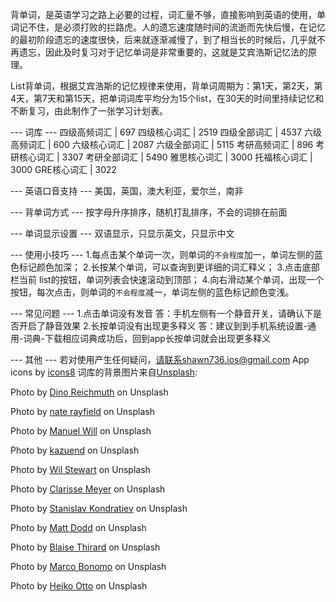 背单词，是英语学习之路上必要的过程，词汇量不够，直接影响到英语的使用，单词记不住，是必须打败的拦路虎。人的遗忘速度随时间的流逝而先快后慢，在记忆的最初阶段遗忘的速度很快，后来就逐渐减慢了，到了相当长的时候后，几乎就不再遗忘，因此及时复习对于记忆单词是非常重要的，这就是艾宾浩斯记忆法的原理。

List背单词，根据艾宾浩斯的记忆规律来使用，背单词周期为：第1天，第2天，第4天，第7天和第15天，把单词词库平均分为15个list，在30天的时间里持续记忆和不断复习，由此制作了一张学习计划表。

 --- 词库 --- 
四级高频词汇  | 697
四级核心词汇  | 2519 
四级全部词汇  | 4537
六级高频词汇  | 600
六级核心词汇  | 2087
六级全部词汇  | 5115
考研高频词汇  | 896
考研核心词汇  | 3307
考研全部词汇  | 5490
雅思核心词汇  | 3000
托福核心词汇  | 3000
GRE核心词汇  | 3022

 --- 英语口音支持 --- 
美国，英国，澳大利亚，爱尔兰，南非

 --- 背单词方式 --- 
按字母升序排序，随机打乱排序，不会的词排在前面

 --- 单词显示设置 --- 
双语显示，只显示英文，只显示中文

 --- 使用小技巧 --- 
1.每点击某个单词一次，则单词的`不会程度`加一，单词左侧的蓝色标记颜色加深；
2.长按某个单词，可以查询到更详细的词汇释义；
3.点击底部栏当前 list的按钮，单词列表会快速滚动到顶部；
4.向右滑动某个单词，出现一个按钮，每次点击，则单词的`不会程度`减一，单词左侧的蓝色标记颜色变浅。

 --- 常见问题 --- 
1.点击单词没有发音
答：手机左侧有一个静音开关，请确认下是否开启了静音效果
2.长按单词没有出现更多释义
答：建议到到手机系统设置-通用-词典-下载相应词典成功后，回到app长按单词就会出现更多释义

 --- 其他 --- 
若对使用产生任何疑问，请联系shawn736.ios@gmail.com
App icons by [icons8](https://icons8.com/)
词库的背景图片来自[Unsplash](https://unsplash.com/search/photos/star?utm_source=unsplash&utm_medium=referral&utm_content=creditCopyText):

Photo by [Dino Reichmuth](https://unsplash.com/photos/d6yDSisNi4w?utm_source=unsplash&utm_medium=referral&utm_content=creditCopyText) on Unsplash

Photo by [nate rayfield](https://unsplash.com/photos/_WR6tUIAJe8?utm_source=unsplash&utm_medium=referral&utm_content=creditCopyText) on Unsplash

Photo by [Manuel Will](https://unsplash.com/photos/gd3t5Dtbwkw?utm_source=unsplash&utm_medium=referral&utm_content=creditCopyText) on Unsplash

Photo by [kazuend](https://unsplash.com/photos/2KXEb_8G5vo?utm_source=unsplash&utm_medium=referral&utm_content=creditCopyText) on Unsplash

Photo by [Wil Stewart](https://unsplash.com/photos/T26KCgCPsCI?utm_source=unsplash&utm_medium=referral&utm_content=creditCopyText) on Unsplash

Photo by [Clarisse Meyer](https://unsplash.com/photos/y54gnzC86lw?utm_source=unsplash&utm_medium=referral&utm_content=creditCopyText) on Unsplash

Photo by [Stanislav Kondratiev](https://unsplash.com/photos/dLKZWv4PWjo?utm_source=unsplash&utm_medium=referral&utm_content=creditCopyText) on Unsplash

Photo by [Matt Dodd](https://unsplash.com/photos/1bywoXeKbT4?utm_source=unsplash&utm_medium=referral&utm_content=creditCopyText) on Unsplash

Photo by [Blaise Thirard](https://unsplash.com/photos/U1Z81eQMP58?utm_source=unsplash&utm_medium=referral&utm_content=creditCopyText) on Unsplash

Photo by [Marco Bonomo](https://unsplash.com/photos/7fGCRRmtIaU?utm_source=unsplash&utm_medium=referral&utm_content=creditCopyText) on Unsplash

Photo by [Heiko Otto](https://unsplash.com/photos/DXyUu-e8PZc?utm_source=unsplash&utm_medium=referral&utm_content=creditCopyText) on Unsplash

